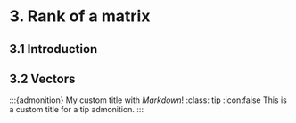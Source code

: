 # 3. Rank of a matrix

## 3.1 Introduction

## 3.2 Vectors
:::{admonition} My custom title with *Markdown*!
:class: tip
:icon:false
This is a custom title for a tip admonition.
:::